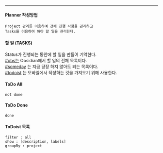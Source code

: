 
---

#### Planner 작성방법

```
Project 관리를 이용하여 전체 진행 사항을 관리하고 
Tasks를 이용하여 해야 할 일을 관리한다. 
```

#### 할 일 (TASKS)

Status가 진행되는 동안에 할 일을 만들어 기억한다.  
[#obs는](app://obsidian.md/index.html#obs%EB%8A%94) Obsidian에서 할 일의 전체 목록이다.  
[#someday](app://obsidian.md/index.html#someday) 는 지금 당장 하지 않아도 되는 목록이다.  
[#todoist](app://obsidian.md/index.html#todoist) 는 모바일에서 작성하는 것을 가져오기 위해 사용한다.  

#### ToDo All
```tasks
not done
```

#### ToDo Done
```tasks
done
```

#### ToDoist 목록
```todoist
filter : all
show : [description, labels]
groupBy : project
```
